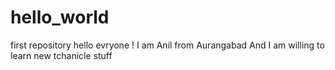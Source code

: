 # hello_world
first repository
hello evryone !
I am Anil from Aurangabad 
And I am willing to learn new tchanicle stuff 
